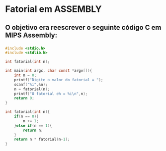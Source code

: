 # Fatorial em ASSEMBLY
## O objetivo era reescrever o seguinte código C em MIPS Assembly:
### 
~~~c
#include <stdio.h>
#include <stdlib.h>

int fatorial(int n);

int main(int argc, char const *argv[]){
    int n = 0;
    printf("Digite o valor do fatorial = ");
    scanf("%i",&n);
    n = fatorial(n);
    printf("O fatorial eh = %i\n",n);
    return 0;
}

int fatorial(int n){
    if(n == 0){
        n += 1;
    }else if(n == 1){
        return n;
    }
    return n * fatorial(n-1);
}
~~~